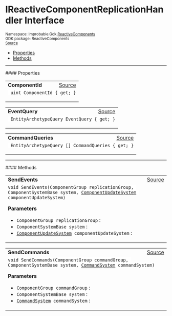 
# IReactiveComponentReplicationHandler Interface
<sup>
Namespace: Improbable.Gdk.<a href="{{urlRoot}}/api/reactive-components-index">ReactiveComponents</a><br/>
GDK package: ReactiveComponents<br/>
<a href="https://www.github.com/spatialos/gdk-for-unity/blob/0.2.0/workers/unity/Packages/com.improbable.gdk.core/ReactiveComponents/CodegenAdapters/IReactiveComponentReplicationHandler.cs/#L6">Source</a>
<style>
a code {
                    padding: 0em 0.25em!important;
}
code {
                    background-color: #ffffff!important;
}
</style>
</sup>
<nav id="pageToc" class="page-toc"><ul><li><a href="#properties">Properties</a>
<li><a href="#methods">Methods</a>
</ul></nav>










</p>
<hr style="width:100%; border-top-color:#d8d8d8" />
#### Properties


</p>




<table width="100%">
    <tr>
        <td style="border-right:none"><b>ComponentId</b></td>
        <td style="border-left:none; text-align:right"><a href="https://www.github.com/spatialos/gdk-for-unity/blob/0.2.0/workers/unity/Packages/com.improbable.gdk.core/ReactiveComponents/CodegenAdapters/IReactiveComponentReplicationHandler.cs/#L8">Source</a></td>
    </tr>
    <tr>
        <td colspan="2">
<code> uint ComponentId { get; }</code></p>



</td>
    </tr>
</table>


<table width="100%">
    <tr>
        <td style="border-right:none"><b>EventQuery</b></td>
        <td style="border-left:none; text-align:right"><a href="https://www.github.com/spatialos/gdk-for-unity/blob/0.2.0/workers/unity/Packages/com.improbable.gdk.core/ReactiveComponents/CodegenAdapters/IReactiveComponentReplicationHandler.cs/#L9">Source</a></td>
    </tr>
    <tr>
        <td colspan="2">
<code> EntityArchetypeQuery EventQuery { get; }</code></p>



</td>
    </tr>
</table>


<table width="100%">
    <tr>
        <td style="border-right:none"><b>CommandQueries</b></td>
        <td style="border-left:none; text-align:right"><a href="https://www.github.com/spatialos/gdk-for-unity/blob/0.2.0/workers/unity/Packages/com.improbable.gdk.core/ReactiveComponents/CodegenAdapters/IReactiveComponentReplicationHandler.cs/#L10">Source</a></td>
    </tr>
    <tr>
        <td colspan="2">
<code> EntityArchetypeQuery [] CommandQueries { get; }</code></p>



</td>
    </tr>
</table>






</p>
<hr style="width:100%; border-top-color:#d8d8d8" />
#### Methods


</p>




<table width="100%">
    <tr>
        <td style="border-right:none"><b>SendEvents</b></td>
        <td style="border-left:none; text-align:right"><a href="https://www.github.com/spatialos/gdk-for-unity/blob/0.2.0/workers/unity/Packages/com.improbable.gdk.core/ReactiveComponents/CodegenAdapters/IReactiveComponentReplicationHandler.cs/#L12">Source</a></td>
    </tr>
    <tr>
        <td colspan="2">
<code>void SendEvents(ComponentGroup replicationGroup, ComponentSystemBase system, <a href="{{urlRoot}}/api/core/component-update-system">ComponentUpdateSystem</a> componentUpdateSystem)</code></p>



</p>

<b>Parameters</b>

<ul>
<li><code>ComponentGroup replicationGroup</code> : </li>
<li><code>ComponentSystemBase system</code> : </li>
<li><code><a href="{{urlRoot}}/api/core/component-update-system">ComponentUpdateSystem</a> componentUpdateSystem</code> : </li>
</ul>





</td>
    </tr>
</table>


<table width="100%">
    <tr>
        <td style="border-right:none"><b>SendCommands</b></td>
        <td style="border-left:none; text-align:right"><a href="https://www.github.com/spatialos/gdk-for-unity/blob/0.2.0/workers/unity/Packages/com.improbable.gdk.core/ReactiveComponents/CodegenAdapters/IReactiveComponentReplicationHandler.cs/#L15">Source</a></td>
    </tr>
    <tr>
        <td colspan="2">
<code>void SendCommands(ComponentGroup commandGroup, ComponentSystemBase system, <a href="{{urlRoot}}/api/core/command-system">CommandSystem</a> commandSystem)</code></p>



</p>

<b>Parameters</b>

<ul>
<li><code>ComponentGroup commandGroup</code> : </li>
<li><code>ComponentSystemBase system</code> : </li>
<li><code><a href="{{urlRoot}}/api/core/command-system">CommandSystem</a> commandSystem</code> : </li>
</ul>





</td>
    </tr>
</table>





